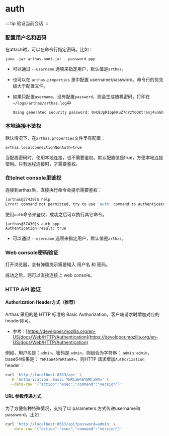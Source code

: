 auth
===

::: tip
验证当前会话
:::

### 配置用户名和密码

在attach时，可以在命令行指定密码。比如：

```
java -jar arthas-boot.jar --password ppp
```

* 可以通过 `--username` 选项来指定用户，默认值是`arthas`。
* 也可以在 `arthas.properties` 里中配置 username/password。命令行的优先级大于配置文件。
* 如果只配置`username`，没有配置`password`，则会生成随机密码，打印在`~/logs/arthas/arthas.log`中

  ```
  Using generated security password: 0vUBJpRIppkKuZ7dYzYqOKtranj4unGh
  ```

### 本地连接不鉴权

默认情况下，在`arthas.properties`文件里有配置：

```
arthas.localConnectionNonAuth=true
```

当配置密码时，使用本地连接，也不需要鉴权。默认配置值是true，方便本地连接使用。只有远程连接时，才需要鉴权。

### 在telnet console里鉴权

连接到arthas后，直接执行命令会提示需要鉴权：

```bash
[arthas@37430]$ help
Error! command not permitted, try to use 'auth' command to authenticates.
```

使用`auth`命令来鉴权，成功之后可以执行其它命令。

```
[arthas@37430]$ auth ppp
Authentication result: true
```

* 可以通过 `--username` 选项来指定用户，默认值是`arthas`。


### Web console密码验证

打开浏览器，会有弹窗提示需要输入 用户名 和 密码。

成功之后，则可以直接连接上 web console。

### HTTP API 验证


#### Authorization Header方式（推荐）
Arthas 采用的是 HTTP 标准的 Basic Authorization，客户端请求时增加对应的header即可。

* 参考：[https://developer.mozilla.org/en-US/docs/Web/HTTP/Authentication](https://developer.mozilla.org/en-US/docs/Web/HTTP/Authentication)


例如，用户名是：`admin`，密码是 `admin`，则组合为字符串： `admin:admin`，base64结果是： `YWRtaW46YWRtaW4=`，则HTTP 请求增加`Authorization` header：

```bash
curl 'http://localhost:8563/api' \
  -H 'Authorization: Basic YWRtaW46YWRtaW4=' \
  --data-raw '{"action":"exec","command":"version"}' 
```

#### URL 参数传递方式

为了方便各种特殊情况，支持了以 parameters 方式传递username和password。比如：

```bash
curl 'http://localhost:8563/api?password=admin' \
  --data-raw '{"action":"exec","command":"version"}' 
```

